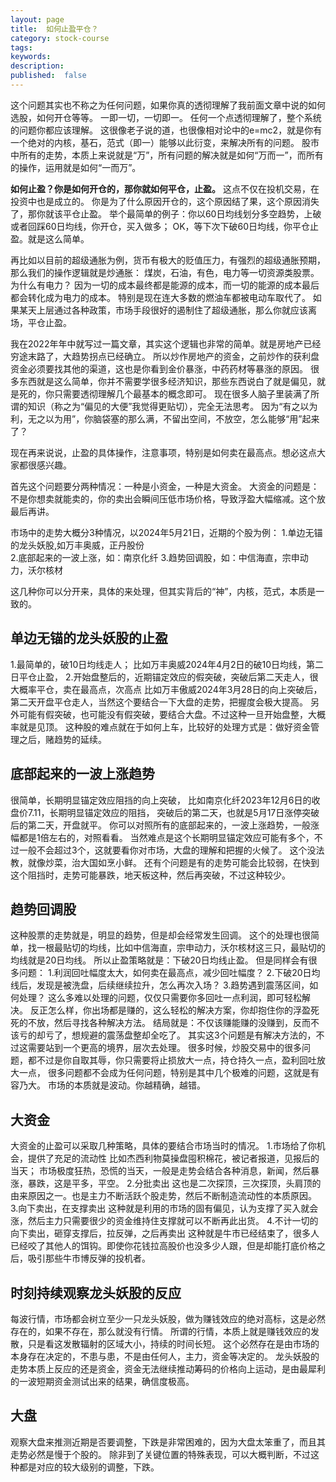 ```yaml
---
layout: page
title:  如何止盈平仓？
category: stock-course
tags:
keywords:
description:
published:  false
---
```


这个问题其实也不称之为任何问题，如果你真的透彻理解了我前面文章中说的如何选股，如何开仓等等。
一即一切，一切即一。
任何一个点透彻理解了，整个系统的问题你都应该理解。
这很像老子说的道，也很像相对论中的e=mc2，就是你有一个绝对的内核，基石，范式（即一）能够以此衍变，来解决所有的问题。
股市中所有的走势，本质上来说就是“万”，所有问题的解决就是如何“万而一”，而所有的操作，运用就是如何“一而万”。

**如何止盈？你是如何开仓的，那你就如何平仓，止盈。**
这点不仅在投机交易，在投资中也是成立的。
你是为了什么原因开仓的，这个原因结了果，这个原因消失了，那你就该平仓止盈。
举个最简单的例子：你以60日均线划分多空趋势，上破或者回踩60日均线，你开仓，买入做多；
OK，等下次下破60日均线，你平仓止盈。就是这么简单。

再比如以目前的超级通胀为例，货币有极大的贬值压力，有强烈的超级通胀预期，那么我们的操作逻辑就是炒通胀：
煤炭，石油，有色，电力等一切资源类股票。
为什么有电力？
因为一切的成本最终都是能源的成本，而一切的能源的成本最后都会转化成为电力的成本。
特别是现在连大多数的燃油车都被电动车取代了。
如果某天上层通过各种政策，市场手段很好的遏制住了超级通胀，那么你就应该离场，平仓止盈。

我在2022年年中就写过一篇文章，其实这个逻辑也非常的简单。就是房地产已经穷途末路了，大趋势拐点已经确立。
所以炒作房地产的资金，之前炒作的获利盘资金必须要找其他的渠道，这也是你看到金价暴涨，中药药材等暴涨的原因。
很多东西就是这么简单，你并不需要学很多经济知识，那些东西说白了就是偏见，就是死的，你只需要透彻理解几个最基本的概念即可。
现在很多人脑子里装满了所谓的知识（称之为“偏见的大便”我觉得更贴切），完全无法思考。
因为“有之以为利，无之以为用”，你脑袋塞的那么满，不留出空间，不放空，怎么能够“用”起来了？

现在再来说说，止盈的具体操作，注意事项，特别是如何卖在最高点。想必这点大家都很感兴趣。

首先这个问题要分两种情况：一种是小资金，一种是大资金。
大资金的问题是：不是你想卖就能卖的，你的卖出会瞬间压低市场价格，导致浮盈大幅缩减。这个放最后再讲。

市场中的走势大概分3种情况，以2024年5月21日，近期的个股为例：
1.单边无锚的龙头妖股,如万丰奥威，正丹股份  
2.底部起来的一波上涨，如：南京化纤 
3.趋势回调股，如：中信海直，宗申动力，沃尔核材 

这几种你可以分开来，具体的来处理，但其实背后的“神”，内核，范式，本质是一致的。

## 单边无锚的龙头妖股的止盈
1.最简单的，破10日均线走人；
比如万丰奥威2024年4月2日的破10日均线，第二日平仓止盈，
2.开始盘整后的，近期锚定效应的假突破，突破后第二天走人，很大概率平仓，卖在最高点，次高点
比如万丰傲威2024年3月28日的向上突破后，第二天开盘平仓走人，当然这个要结合一下大盘的走势，把握度会极大提高。
另外可能有假突破，也可能没有假突破，要结合大盘。不过这种一旦开始盘整，大概率就是见顶。
这种股的难点就在于如何上车，比较好的处理方式是：做好资金管理之后，赌趋势的延续。

## 底部起来的一波上涨趋势
很简单，长期明显锚定效应阻挡的向上突破，
比如南京化纤2023年12月6日的收盘价7.11，长期明显锚定效应的阻挡，
突破后的第二天，也就是5月17日涨停突破后的第二天，开盘就平。
你可以对照所有的底部起来的，一波上涨趋势，一般涨幅都是1倍左右的，对照看看。
当然难点是这个长期明显锚定效应可能有多个，不过一般不会超过3个，这就要看你对市场，大盘的理解和把握的火候了。
这个没法教，就像炒菜，治大国如烹小鲜。
还有个问题是有的走势可能会比较弱，在快到这个阻挡时，走势可能暴跌，地天板这种，然后再突破，不过这种较少。

## 趋势回调股
这种股票的走势就是，明显的趋势，但是却会经常发生回调。
这个的处理也很简单，找一根最贴切的均线，比如中信海直，宗申动力，沃尔核材这三只，最贴切的均线就是20日均线。
所以止盈策略就是：下破20日均线止盈。
但是同样会有很多问题：
1.利润回吐幅度太大，如何卖在最高点，减少回吐幅度？
2.下破20日均线后，发现是被洗盘，后续继续拉升，怎么再次入场？
3.趋势遇到震荡区间，如何处理？
这么多难以处理的问题，仅仅只需要你多回吐一点利润，即可轻松解决。
反正怎么样，你出场都是赚的，这么轻松的解决方案，你却抱住你的浮盈死死的不放，然后寻找各种解决方法。
结局就是：不仅该赚能赚的没赚到，反而不该亏的却亏了，想规避的震荡盘整却全吃了。
其实这3个问题是有解决方法的，不过这需要站到一个更高的境界，层次去处理。
很多时候，炒股交易中的很多问题，都不过是你自取其辱，你只需要将止损放大一点，持仓持久一点，盈利回吐放大一点，
很多问题都不会成为任何问题，特别是其中几个极难的问题，这就是有容乃大。
市场的本质就是波动。你越精确，越错。

## 大资金
大资金的止盈可以采取几种策略，具体的要结合市场当时的情况。
1.市场给了你机会，提供了充足的流动性
比如杰西利物莫操盘囤积棉花，被记者报道，见报后的当天；
市场极度狂热，恐慌的当天，一般是走势会结合各种消息，新闻，然后暴涨，暴跌，这是平多，平空。
2.分批卖出
这也是二次探顶，三次探顶，头肩顶的由来原因之一。也是主力不断活跃个股走势，然后不断制造流动性的本质原因。
3.向下卖出，在支撑卖出
这种就是利用的市场的固有偏见，认为支撑了买入就会涨，然后主力只需要很少的资金维持住支撑就可以不断再此出货。
4.不计一切的向下卖出，砸穿支撑后，拉反弹，之后再卖出
这种就是牛市已经结束了，很多人已经咬了其他人的饵钩。即使你花钱拉高股价也没多少人跟，但是却能打底价格之后，吸引那些牛市博反弹的投机者。

## 时刻持续观察龙头妖股的反应
每波行情，市场都会树立至少一只龙头妖股，做为赚钱效应的绝对高标，这是必然存在的，如果不存在，那么就没有行情。
所谓的行情，本质上就是赚钱效应的发散，只是看这发散辐射的区域大小，持续的时间长短。
这个必然存在是由市场的本身存在决定的，不患与患，不是由任何人，主力，资金等决定的。
龙头妖股的走势本质上反应的还是资金，资金无法继续推动筹码的价格向上运动，是由最犀利的一波短期资金测试出来的结果，确信度极高。

## 大盘
观察大盘来推测近期是否要调整，下跌是非常困难的，因为大盘太笨重了，而且其走势必然是慢于个股的。
除非到了关键位置的特殊表现，可以大概判断，不过这种都是对应的较大级别的调整，下跌。



